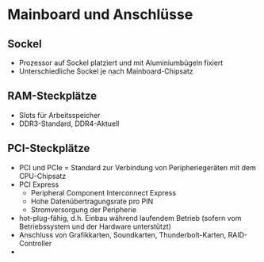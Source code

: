 # Mainboard und Anschlüsse

## Sockel
- Prozessor auf Sockel platziert und mit Aluminiumbügeln fixiert
- Unterschiedliche Sockel je nach Mainboard-Chipsatz

## RAM-Steckplätze
- Slots für Arbeitsspeicher
- DDR3-Standard, DDR4-Aktuell

## PCI-Steckplätze
- PCI und PCIe = Standard zur Verbindung von Peripheriegeräten mit dem CPU-Chipsatz
- PCI Express
  - Peripheral Component Interconnect Express
  - Hohe Datenübertragungsrate pro PIN
  - Stromversorgung der Peripherie
- hot-plug-fähig, d.h. Einbau während laufendem Betrieb (sofern vom Betriebssystem und der Hardware unterstützt)
- Anschluss von Grafikkarten, Soundkarten, Thunderbolt-Karten, RAID-Controller
- 
